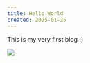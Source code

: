 ```yaml
---
title: Hello World
created: 2025-01-25
---
```


This is my very first blog :)

![](https://media1.tenor.com/m/hOyPbusawDYAAAAd/roblox-wave.gif)